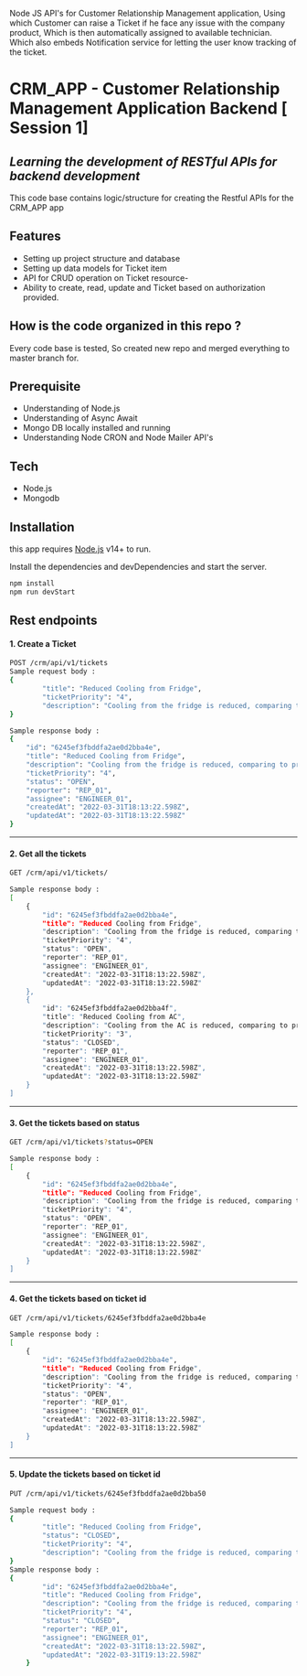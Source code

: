 Node JS API's for Customer Relationship Management application, Using which Customer can raise a Ticket if he face any issue with the company product, Which is then automatically assigned to available technician. Which also embeds Notification service for letting the user know tracking of the ticket.

# CRM_APP - Customer Relationship Management Application Backend [ Session 1]
## _Learning the development of RESTful APIs for backend development_ 

This code base contains logic/structure  for creating the Restful APIs for the CRM_APP app
## Features
* Setting up project structure and database
* Setting up data models for Ticket item
* API for CRUD operation on Ticket resource-
* Ability to create, read, update and Ticket based on authorization provided.



## How is the code organized in this repo ?
Every code base is tested, So created new repo and merged everything to master branch for.

## Prerequisite
- Understanding of Node.js
- Understanding of Async Await
- Mongo DB locally installed and running
- Understanding Node CRON and Node Mailer API's

## Tech
- Node.js
- Mongodb


## Installation

this app requires [Node.js](https://nodejs.org/) v14+ to run.

Install the dependencies and devDependencies and start the server.

```sh
npm install
npm run devStart
```


## Rest endpoints
#### 1. Create a Ticket 

```sh
POST /crm/api/v1/tickets
Sample request body :
{
        "title": "Reduced Cooling from Fridge",
        "ticketPriority": "4",
        "description": "Cooling from the fridge is reduced, comparing to previously",
}

Sample response body :
{
    "id": "6245ef3fbddfa2ae0d2bba4e",
    "title": "Reduced Cooling from Fridge",
    "description": "Cooling from the fridge is reduced, comparing to previously",
    "ticketPriority": "4",
    "status": "OPEN",
    "reporter": "REP_01",
    "assignee": "ENGINEER_01",
    "createdAt": "2022-03-31T18:13:22.598Z",
    "updatedAt": "2022-03-31T18:13:22.598Z"
}
```


---
#### 2. Get all the tickets

```sh
GET /crm/api/v1/tickets/

Sample response body :
[
    {
        "id": "6245ef3fbddfa2ae0d2bba4e",
        "title": "Reduced Cooling from Fridge",
        "description": "Cooling from the fridge is reduced, comparing to previously",
        "ticketPriority": "4",
        "status": "OPEN",
        "reporter": "REP_01",
        "assignee": "ENGINEER_01",
        "createdAt": "2022-03-31T18:13:22.598Z",
        "updatedAt": "2022-03-31T18:13:22.598Z"
    },
    {
        "id": "6245ef3fbddfa2ae0d2bba4f",
        "title": "Reduced Cooling from AC",
        "description": "Cooling from the AC is reduced, comparing to previously",
        "ticketPriority": "3",
        "status": "CLOSED",
        "reporter": "REP_01",
        "assignee": "ENGINEER_01",
        "createdAt": "2022-03-31T18:13:22.598Z",
        "updatedAt": "2022-03-31T18:13:22.598Z"
    }
]

```
---
#### 3. Get  the tickets based on status
```sh
GET /crm/api/v1/tickets?status=OPEN

Sample response body :
[
    {
        "id": "6245ef3fbddfa2ae0d2bba4e",
        "title": "Reduced Cooling from Fridge",
        "description": "Cooling from the fridge is reduced, comparing to previously",
        "ticketPriority": "4",
        "status": "OPEN",
        "reporter": "REP_01",
        "assignee": "ENGINEER_01",
        "createdAt": "2022-03-31T18:13:22.598Z",
        "updatedAt": "2022-03-31T18:13:22.598Z"
    }
]
```
---
#### 4. Get  the tickets based on ticket id
```sh
GET /crm/api/v1/tickets/6245ef3fbddfa2ae0d2bba4e

Sample response body :
[
    {
        "id": "6245ef3fbddfa2ae0d2bba4e",
        "title": "Reduced Cooling from Fridge",
        "description": "Cooling from the fridge is reduced, comparing to previously",
        "ticketPriority": "4",
        "status": "OPEN",
        "reporter": "REP_01",
        "assignee": "ENGINEER_01",
        "createdAt": "2022-03-31T18:13:22.598Z",
        "updatedAt": "2022-03-31T18:13:22.598Z"
    }
]
```

---
#### 5. Update the tickets based on ticket id
```sh
PUT /crm/api/v1/tickets/6245ef3fbddfa2ae0d2bba50

Sample request body :
{
        "title": "Reduced Cooling from Fridge",
        "status": "CLOSED",
        "ticketPriority": "4",
        "description": "Cooling from the fridge is reduced, comparing to previously",
}
Sample response body :
{
        "id": "6245ef3fbddfa2ae0d2bba4e",
        "title": "Reduced Cooling from Fridge",
        "description": "Cooling from the fridge is reduced, comparing to previously",
        "ticketPriority": "4",
        "status": "CLOSED",
        "reporter": "REP_01",
        "assignee": "ENGINEER_01",
        "createdAt": "2022-03-31T18:13:22.598Z",
        "updatedAt": "2022-03-31T19:13:22.598Z"
    }
```

